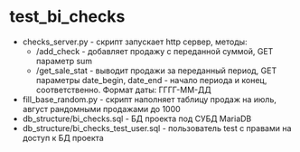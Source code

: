 # test_bi_checks

* checks_server.py - скрипт запускает http сервер, методы:
  * /add_check - добавляет продажу с переданной суммой, GET параметр sum
  * /get_sale_stat - выводит продажи за переданный период, GET параметры date_begin, date_end - начало периода и конец, соответственно. Формат даты: ГГГГ-ММ-ДД
* fill_base_random.py - скрипт наполняет таблицу продаж на июль, август рандомными продажами до 1000
* db_structure/bi_checks.sql - БД проекта под СУБД MariaDB
* db_structure/bi_checks_test_user.sql - пользователь test с правами на доступ к БД проекта
